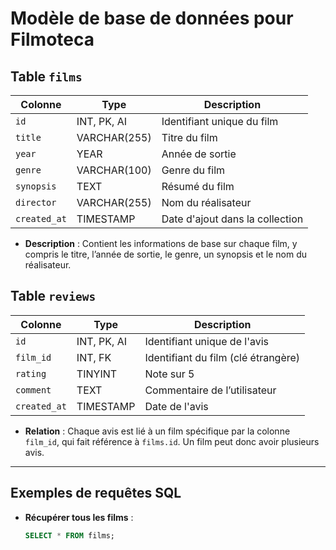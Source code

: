 # Modèle de base de données pour **Filmoteca**

## Table `films`
| Colonne      | Type         | Description                       |
|--------------|--------------|-----------------------------------|
| `id`         | INT, PK, AI  | Identifiant unique du film       |
| `title`      | VARCHAR(255) | Titre du film                    |
| `year`       | YEAR         | Année de sortie                  |
| `genre`      | VARCHAR(100) | Genre du film                    |
| `synopsis`   | TEXT         | Résumé du film                   |
| `director`   | VARCHAR(255) | Nom du réalisateur               |
| `created_at` | TIMESTAMP    | Date d'ajout dans la collection  |

- **Description** : Contient les informations de base sur chaque film, y compris le titre, l’année de sortie, le genre, un synopsis et le nom du réalisateur.

## Table `reviews`
| Colonne      | Type         | Description                           |
|--------------|--------------|---------------------------------------|
| `id`         | INT, PK, AI  | Identifiant unique de l'avis         |
| `film_id`    | INT, FK      | Identifiant du film (clé étrangère)  |
| `rating`     | TINYINT      | Note sur 5                           |
| `comment`    | TEXT         | Commentaire de l’utilisateur         |
| `created_at` | TIMESTAMP    | Date de l'avis                       |

- **Relation** : Chaque avis est lié à un film spécifique par la colonne `film_id`, qui fait référence à `films.id`. Un film peut donc avoir plusieurs avis.

---

## Exemples de requêtes SQL

- **Récupérer tous les films** :
  ```sql
  SELECT * FROM films;
